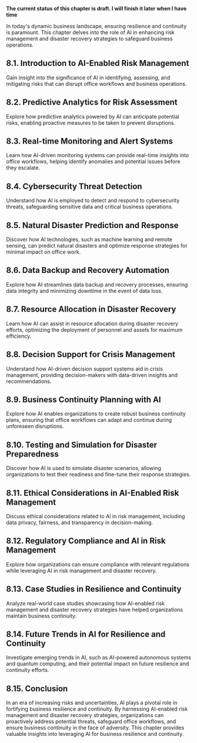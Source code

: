 **The current status of this chapter is draft. I will finish it later when I have time**

In today's dynamic business landscape, ensuring resilience and continuity is paramount. This chapter delves into the role of AI in enhancing risk management and disaster recovery strategies to safeguard business operations.

8.1. **Introduction to AI-Enabled Risk Management**
---------------------------------------------------

Gain insight into the significance of AI in identifying, assessing, and mitigating risks that can disrupt office workflows and business operations.

8.2. **Predictive Analytics for Risk Assessment**
-------------------------------------------------

Explore how predictive analytics powered by AI can anticipate potential risks, enabling proactive measures to be taken to prevent disruptions.

8.3. **Real-time Monitoring and Alert Systems**
-----------------------------------------------

Learn how AI-driven monitoring systems can provide real-time insights into office workflows, helping identify anomalies and potential issues before they escalate.

8.4. **Cybersecurity Threat Detection**
---------------------------------------

Understand how AI is employed to detect and respond to cybersecurity threats, safeguarding sensitive data and critical business operations.

8.5. **Natural Disaster Prediction and Response**
-------------------------------------------------

Discover how AI technologies, such as machine learning and remote sensing, can predict natural disasters and optimize response strategies for minimal impact on office work.

8.6. **Data Backup and Recovery Automation**
--------------------------------------------

Explore how AI streamlines data backup and recovery processes, ensuring data integrity and minimizing downtime in the event of data loss.

8.7. **Resource Allocation in Disaster Recovery**
-------------------------------------------------

Learn how AI can assist in resource allocation during disaster recovery efforts, optimizing the deployment of personnel and assets for maximum efficiency.

8.8. **Decision Support for Crisis Management**
-----------------------------------------------

Understand how AI-driven decision support systems aid in crisis management, providing decision-makers with data-driven insights and recommendations.

8.9. **Business Continuity Planning with AI**
---------------------------------------------

Explore how AI enables organizations to create robust business continuity plans, ensuring that office workflows can adapt and continue during unforeseen disruptions.

8.10. **Testing and Simulation for Disaster Preparedness**
----------------------------------------------------------

Discover how AI is used to simulate disaster scenarios, allowing organizations to test their readiness and fine-tune their response strategies.

8.11. **Ethical Considerations in AI-Enabled Risk Management**
--------------------------------------------------------------

Discuss ethical considerations related to AI in risk management, including data privacy, fairness, and transparency in decision-making.

8.12. **Regulatory Compliance and AI in Risk Management**
---------------------------------------------------------

Explore how organizations can ensure compliance with relevant regulations while leveraging AI in risk management and disaster recovery.

8.13. **Case Studies in Resilience and Continuity**
---------------------------------------------------

Analyze real-world case studies showcasing how AI-enabled risk management and disaster recovery strategies have helped organizations maintain business continuity.

8.14. **Future Trends in AI for Resilience and Continuity**
-----------------------------------------------------------

Investigate emerging trends in AI, such as AI-powered autonomous systems and quantum computing, and their potential impact on future resilience and continuity efforts.

8.15. **Conclusion**
--------------------

In an era of increasing risks and uncertainties, AI plays a pivotal role in fortifying business resilience and continuity. By harnessing AI-enabled risk management and disaster recovery strategies, organizations can proactively address potential threats, safeguard office workflows, and ensure business continuity in the face of adversity. This chapter provides valuable insights into leveraging AI for business resilience and continuity.
